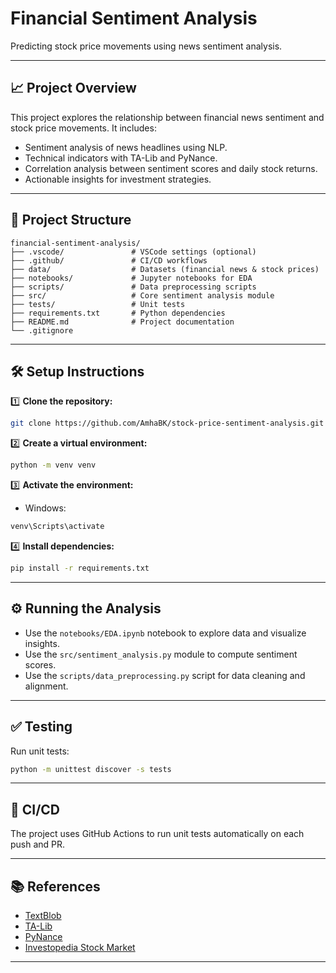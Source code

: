 
# Financial Sentiment Analysis

Predicting stock price movements using news sentiment analysis.

---

## 📈 Project Overview

This project explores the relationship between financial news sentiment and stock price movements. It includes:

- Sentiment analysis of news headlines using NLP.
- Technical indicators with TA-Lib and PyNance.
- Correlation analysis between sentiment scores and daily stock returns.
- Actionable insights for investment strategies.

---

## 🚀 Project Structure

```
financial-sentiment-analysis/
├── .vscode/               # VSCode settings (optional)
├── .github/               # CI/CD workflows
├── data/                  # Datasets (financial news & stock prices)
├── notebooks/             # Jupyter notebooks for EDA
├── scripts/               # Data preprocessing scripts
├── src/                   # Core sentiment analysis module
├── tests/                 # Unit tests
├── requirements.txt       # Python dependencies
├── README.md              # Project documentation
└── .gitignore
```

---

## 🛠️ Setup Instructions

1️⃣ **Clone the repository:**
```bash
git clone https://github.com/AmhaBK/stock-price-sentiment-analysis.git
```

2️⃣ **Create a virtual environment:**
```bash
python -m venv venv
```

3️⃣ **Activate the environment:**

- Windows:
```bash
venv\Scripts\activate
```

4️⃣ **Install dependencies:**
```bash
pip install -r requirements.txt
```

---

## ⚙️ Running the Analysis

- Use the `notebooks/EDA.ipynb` notebook to explore data and visualize insights.
- Use the `src/sentiment_analysis.py` module to compute sentiment scores.
- Use the `scripts/data_preprocessing.py` script for data cleaning and alignment.

---

## ✅ Testing

Run unit tests:
```bash
python -m unittest discover -s tests
```

---

## 🚀 CI/CD

The project uses GitHub Actions to run unit tests automatically on each push and PR.


---

## 📚 References

- [TextBlob](https://textblob.readthedocs.io/en/dev/)
- [TA-Lib](https://github.com/ta-lib/ta-lib-python)
- [PyNance](https://github.com/mqandil/pynance)
- [Investopedia Stock Market](https://www.investopedia.com/terms/s/stockmarket.asp)

---